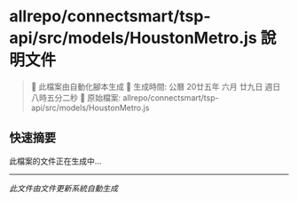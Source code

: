 # allrepo/connectsmart/tsp-api/src/models/HoustonMetro.js 說明文件

> 🚧 此檔案由自動化腳本生成
> 📅 生成時間: 公曆 20廿五年 六月 廿九日 週日 八時五分二秒
> 📂 原始檔案: allrepo/connectsmart/tsp-api/src/models/HoustonMetro.js

## 快速摘要
此檔案的文件正在生成中...

<!-- 實際使用時，這裡會是 Claude Code 生成的完整文件內容 -->

---
*此文件由文件更新系統自動生成*
